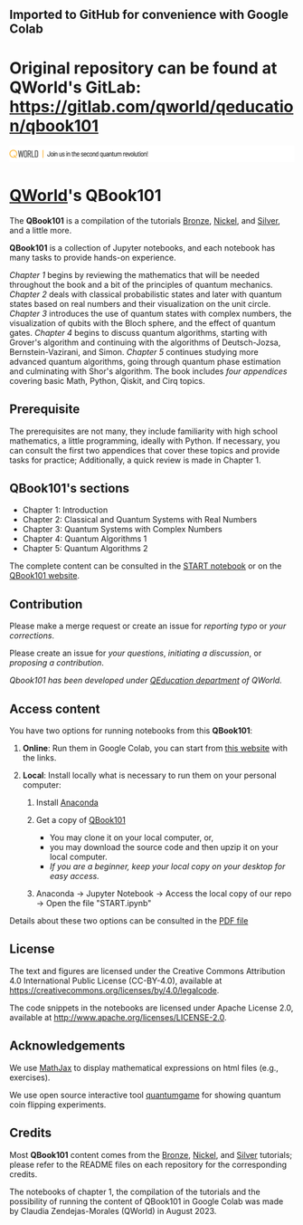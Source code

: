## Imported to GitHub for convenience with Google Colab
# Original repository can be found at QWorld's GitLab: https://gitlab.com/qworld/qeducation/qbook101 

![](qworld/images/readme-logo.jpg)

# [QWorld](https://qworld.net)'s QBook101


The **QBook101** is a compilation of the tutorials [Bronze](https://gitlab.com/qworld/bronze-qiskit), [Nickel](https://gitlab.com/qworld/nickel), and [Silver](https://gitlab.com/qworld/qeducation/educational-materials/silver-qcourse511), and a little more.

**QBook101** is a collection of Jupyter notebooks, and each notebook has many tasks to provide hands-on experience.

_Chapter 1_ begins by reviewing the mathematics that will be needed throughout the book and a bit of the principles of quantum mechanics. _Chapter 2_ deals with classical probabilistic states and later with quantum states based on real numbers and their visualization on the unit circle. _Chapter 3_ introduces the use of quantum states with complex numbers, the visualization of qubits with the Bloch sphere, and the effect of quantum gates. _Chapter 4_ begins to discuss quantum algorithms, starting with Grover's algorithm and continuing with the algorithms of Deutsch-Jozsa, Bernstein-Vazirani, and Simon. _Chapter 5_ continues studying more advanced quantum algorithms, going through quantum phase estimation and culminating with Shor's algorithm.
The book includes _four appendices_ covering basic Math, Python, Qiskit, and Cirq topics.

## Prerequisite

The prerequisites are not many, they include familiarity with high school mathematics, a little programming, ideally with Python. If necessary, you can consult the first two appendices that cover these topics and provide tasks for practice; Additionally, a quick review is made in Chapter 1.

## QBook101's sections

- Chapter 1: Introduction
- Chapter 2: Classical and Quantum Systems with Real Numbers
- Chapter 3: Quantum Systems with Complex Numbers
- Chapter 4: Quantum Algorithms 1
- Chapter 5: Quantum Algorithms 2

The complete content can be consulted in the [START notebook](./START.ipynb) or on the [QBook101 website](https://qworld.net/qbook101/).

## Contribution

Please make a merge request or create an issue for _reporting typo_ or _your corrections_.

Please create an issue for _your questions_, _initiating a discussion_, or _proposing a contribution_.

_Qbook101 has been developed under [QEducation department](https://qworld.net/qeducation/) of QWorld._

## Access content

You have two options for running notebooks from this **QBook101**:

1. **Online**: Run them in Google Colab, you can start from [this website](https://qworld.net/qbook101/) with the links.
2. **Local**: Install locally what is necessary to run them on your personal computer:

   1. Install [Anaconda](https://www.anaconda.com/products/distribution)

   2. Get a copy of [QBook101](https://gitlab.com/qworld/qeducation/qbook101)

      - You may clone it on your local computer, or,
      - you may download the source code and then upzip it on your local computer.
      - _If you are a beginner, keep your local copy on your desktop for easy access._

   3. Anaconda -> Jupyter Notebook -> Access the local copy of our repo -> Open the file "START.ipynb"

Details about these two options can be consulted in the [PDF file](How_to_Run_the_Notebooks.pdf)

## License

The text and figures are licensed under the Creative Commons Attribution 4.0 International Public License (CC-BY-4.0), available at https://creativecommons.org/licenses/by/4.0/legalcode. 

The code snippets in the notebooks are licensed under Apache License 2.0, available at http://www.apache.org/licenses/LICENSE-2.0.

## Acknowledgements

We use [MathJax](https://www.mathjax.org) to display mathematical expressions on html files (e.g., exercises).

We use open source interactive tool [quantumgame](http://play.quantumgame.io) for showing quantum coin flipping experiments.

## Credits

Most **QBook101** content comes from the [Bronze](https://gitlab.com/qworld/bronze-qiskit), [Nickel](https://gitlab.com/qworld/nickel), and [Silver](https://gitlab.com/qworld/qeducation/educational-materials/silver-qcourse511) tutorials; please refer to the README files on each repository for the corresponding credits.

The notebooks of chapter 1, the compilation of the tutorials and the possibility of running the content of QBook101 in Google Colab was made by Claudia Zendejas-Morales (QWorld) in August 2023.

